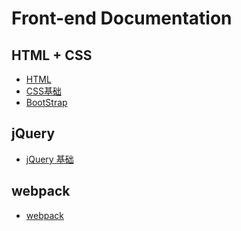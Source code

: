 # Front-end Documentation

## HTML + CSS
- [HTML](/frontend/HTML/)
- [CSS基础](/frontend/css/)
- [BootStrap](/frontend/BootStrap/)

<!-- ## HTML5+CSS3 -->

<!-- - [html5+css3](/frontend/docsH5C3) -->


<!-- ## JavaScript -->

<!-- - [javaScript](/frontend/javaScript) -->

<!-- ## JavaScriptTop -->

<!-- - [javaScriptTop](/frontend/javaScriptTop) -->

<!-- - [domBom](/frontend/domBom) -->

<!-- ## Node
- [node](/frontend/node/) -->

<!-- ## Vue
- [vue](/frontend/vue/) -->

<!-- ## Nuxt
- [nuxt](/frontend/nuxt/) -->

<!-- ## Vuex
- [vuex](/frontend/vuex/) -->



<!-- ## Vuepress -->


## jQuery 

- [jQuery 基础](/frontend/jQuery/)



## webpack

- [webpack](/frontend/webpack/)

